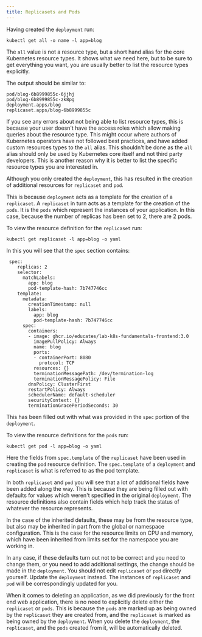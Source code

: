 ```yaml
---
title: Replicasets and Pods
---
```


Having created the `deployment` run:

```execute
kubectl get all -o name -l app=blog
```

The `all` value is not a resource type, but a short hand alias for the core Kubernetes resource types. It shows what we need here, but to be sure to get everything you want, you are usually better to list the resource types explicitly.

The output should be similar to:

```
pod/blog-6b8999855c-6jjhj
pod/blog-6b8999855c-zk8pg
deployment.apps/blog
replicaset.apps/blog-6b8999855c
```

If you see any errors about not being able to list resource types, this is because your user doesn't have the access roles which allow making queries about the resource type. This might occur where authors of Kubernetes operators have not followed best practices, and have added custom resources types to the `all` alias. This shouldn't be done as the `all` alias should only be used by Kubernetes core itself and not third party developers. This is another reason why it is better to list the specific resource types you are interested in.

Although you only created the `deployment`, this has resulted in the creation of additional resources for `replicaset` and `pod`.

This is because `deployment` acts as a template for the creation of a `replicaset`. A `replicaset` in turn acts as a template for the creation of the `pods`. It is the `pods` which represent the instances of your application. In this case, because the number of replicas has been set to 2, there are 2 pods.

To view the resource definition for the `replicaset` run:

```execute
kubectl get replicaset -l app=blog -o yaml
```

In this you will see that the `spec` section contains:

```
 spec:
    replicas: 2
    selector:
      matchLabels:
        app: blog
        pod-template-hash: 7b747746cc
    template:
      metadata:
        creationTimestamp: null
        labels:
          app: blog
          pod-template-hash: 7b747746cc
      spec:
        containers:
        - image: ghcr.io/educates/lab-k8s-fundamentals-frontend:3.0
          imagePullPolicy: Always
          name: blog
          ports:
          - containerPort: 8080
            protocol: TCP
          resources: {}
          terminationMessagePath: /dev/termination-log
          terminationMessagePolicy: File
        dnsPolicy: ClusterFirst
        restartPolicy: Always
        schedulerName: default-scheduler
        securityContext: {}
        terminationGracePeriodSeconds: 30
```

This has been filled out with what was provided in the `spec` portion of the `deployment`.

To view the resource definitions for the `pods` run:

```execute
kubectl get pod -l app=blog -o yaml
```

Here the fields from `spec.template` of the `replicaset` have been used in creating the `pod` resource definition. The `spec.template` of a `deployment` and `replicaset` is what is referred to as the pod template.

In both `replicaset` and `pod` you will see that a lot of additional fields have been added along the way. This is because they are being filled out with defaults for values which weren't specified in the original `deployment`. The resource definitions also contain fields which help track the status of whatever the resource represents.

In the case of the inherited defaults, these may be from the resource type, but also may be inherited in part from the global or namespace configuration. This is the case for the resource limits on CPU and memory, which have been inherited from limits set for the namespace you are working in.

In any case, if these defaults turn out not to be correct and you need to change them, or you need to add additional settings, the change should be made in the `deployment`. You should not edit `replicaset` or `pod` directly yourself. Update the `deployment` instead. The instances of `replicaset` and `pod` will be correspondingly updated for you.

When it comes to deleting an application, as we did previously for the front end web application, there is no need to explicitly delete either the `replicaset` or `pods`. This is because the `pods` are marked up as being owned by the `replicaset` they are created from, and the `replicaset` is marked as being owned by the `deployment`. When you delete the `deployment`, the `replicaset`, and the `pods` created from it, will be automatically deleted.
